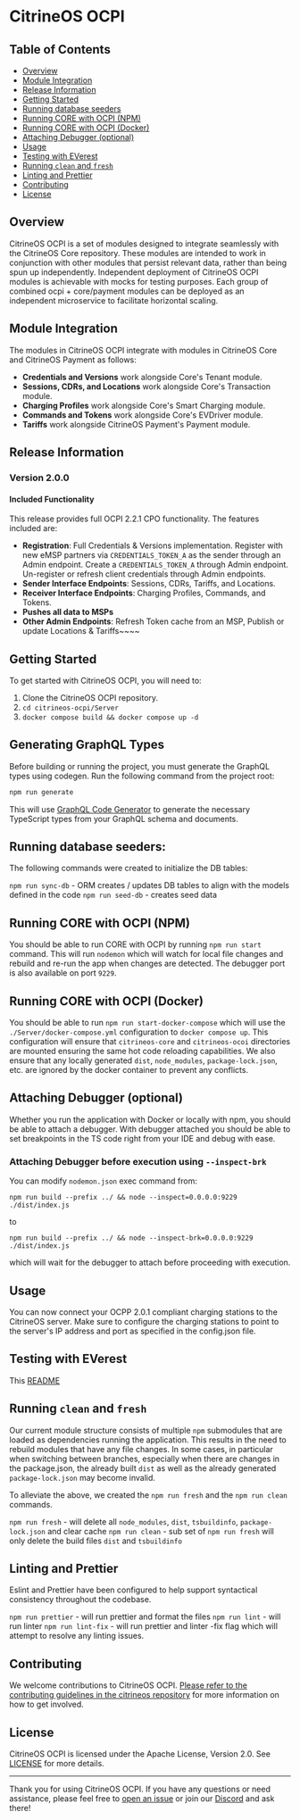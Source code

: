 # CitrineOS OCPI

## Table of Contents

- [Overview](#overview)
- [Module Integration](#module-integration)
- [Release Information](#release-information)
- [Getting Started](#getting-started)
- [Running database seeders](#running-database-seeders)
- [Running CORE with OCPI (NPM)](#running-core-with-ocpi-npm)
- [Running CORE with OCPI (Docker)](#running-core-with-ocpi-docker)
- [Attaching Debugger (optional)](#attaching-debugger-optional)
- [Usage](#usage)
- [Testing with EVerest](#testing-with-everest)
- [Running `clean` and `fresh`](#running-clean-and-fresh)
- [Linting and Prettier](#linting-and-prettier)
- [Contributing](#contributing)
- [License](#license)

## Overview

CitrineOS OCPI is a set of modules designed to integrate seamlessly with the CitrineOS Core repository. These modules are intended to work in conjunction with other modules that persist relevant data, rather than being spun up independently. Independent deployment of CitrineOS OCPI modules is achievable with mocks for testing purposes. Each group of combined ocpi + core/payment modules can be deployed as an independent microservice to facilitate horizontal scaling.

## Module Integration

The modules in CitrineOS OCPI integrate with modules in CitrineOS Core and CitrineOS Payment as follows:

- **Credentials and Versions** work alongside Core's Tenant module.
- **Sessions, CDRs, and Locations** work alongside Core's Transaction module.
- **Charging Profiles** work alongside Core's Smart Charging module.
- **Commands and Tokens** work alongside Core's EVDriver module.
- **Tariffs** work alongside CitrineOS Payment's Payment module.

## Release Information

### Version 2.0.0

#### Included Functionality

This release provides full OCPI 2.2.1 CPO functionality. The features included are:

- **Registration**: Full Credentials & Versions implementation. Register with new eMSP partners via `CREDENTIALS_TOKEN_A` as the sender through an Admin endpoint. Create a `CREDENTIALS_TOKEN_A` through Admin endpoint. Un-register or refresh client credentials through Admin endpoints.
- **Sender Interface Endpoints**: Sessions, CDRs, Tariffs, and Locations.
- **Receiver Interface Endpoints**: Charging Profiles, Commands, and Tokens.
- **Pushes all data to MSPs**
- **Other Admin Endpoints**: Refresh Token cache from an MSP, Publish or update Locations & Tariffs~~~~

## Getting Started

To get started with CitrineOS OCPI, you will need to:

1. Clone the CitrineOS OCPI repository.
1. `cd citrineos-ocpi/Server`
1. `docker compose build && docker compose up -d`

## Generating GraphQL Types

Before building or running the project, you must generate the GraphQL types using codegen. Run the following command from the project root:

```sh
npm run generate
```

This will use [GraphQL Code Generator](https://www.graphql-code-generator.com/) to generate the necessary TypeScript types from your GraphQL schema and documents.

## Running database seeders:

The following commands were created to initialize the DB tables:

`npm run sync-db` - ORM creates / updates DB tables to align with the models defined in the code
`npm run seed-db` - creates seed data

## Running CORE with OCPI (NPM)

You should be able to run CORE with OCPI by running `npm run start` command. This will run `nodemon` which
will watch for local file changes and rebuild and re-run the app when changes are detected. The debugger port
is also available on port `9229`.

## Running CORE with OCPI (Docker)

You should be able to run `npm run start-docker-compose` which will use the `./Server/docker-compose.yml`
configuration to `docker compose up`. This configuration will ensure that `citrineos-core` and `citrineos-ocoi`
directories are mounted ensuring the same hot code reloading capabilities. We also ensure that any locally
generated `dist`, `node_modules`, `package-lock.json`, etc. are ignored by the docker container to
prevent any conflicts.

## Attaching Debugger (optional)

Whether you run the application with Docker or locally with npm, you should be able to attach a debugger.
With debugger attached you should be able to set breakpoints in the TS code right from your IDE and debug
with ease.

### Attaching Debugger before execution using `--inspect-brk`

You can modify `nodemon.json` exec command from:

```shell
npm run build --prefix ../ && node --inspect=0.0.0.0:9229 ./dist/index.js
```

to

```shell
npm run build --prefix ../ && node --inspect-brk=0.0.0.0:9229 ./dist/index.js
```

which will wait for the debugger to attach before proceeding with execution.

## Usage

You can now connect your OCPP 2.0.1 compliant charging stations to the CitrineOS server. Make sure to configure the
charging stations to point to the server's IP address and port as specified in the config.json file.

## Testing with EVerest

This [README](./Server/everest/README.md)

## Running `clean` and `fresh`

Our current module structure consists of multiple `npm` submodules that are loaded as dependencies
running the application. This results in the need to rebuild modules that have any file changes. In
some cases, in particular when switching between branches, especially when there are changes in the
package.json, the already built `dist` as well as the already generated `package-lock.json` may
become invalid.

To alleviate the above, we created the `npm run fresh` and the `npm run clean` commands.

`npm run fresh` - will delete all `node_modules`, `dist`, `tsbuildinfo`, `package-lock.json` and clear cache
`npm run clean` - sub set of `npm run fresh` will only delete the build files `dist` and `tsbuildinfo`

## Linting and Prettier

Eslint and Prettier have been configured to help support syntactical consistency throughout the codebase.

`npm run prettier` - will run prettier and format the files
`npm run lint` - will run linter
`npm run lint-fix` - will run prettier and linter -fix flag which will attempt to resolve any linting issues.

## Contributing

We welcome contributions to CitrineOS OCPI. [Please refer to the contributing guidelines in the citrineos repository](https://github.com/citrineos/citrineos/blob/main/CONTRIBUTING.md) for more information on how to get involved.

## License

CitrineOS OCPI is licensed under the Apache License, Version 2.0. See [LICENSE](LICENSE) for more details.

---

Thank you for using CitrineOS OCPI. If you have any questions or need assistance, please feel free to [open an issue](https://github.com/citrineos/citrineos/issues) or join our [Discord](https://discord.gg/FhkRJknV3N) and ask there!
